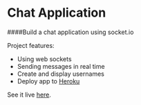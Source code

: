 # Chat Application

####Build a chat application using socket.io

Project features:

* Using web sockets
* Sending messages in real time
* Create and display usernames
* Deploy app to [Heroku](https://www.heroku.com/)

See it live <a href="http://intense-ravine-2872.herokuapp.com/" target="_blank">here</a>.